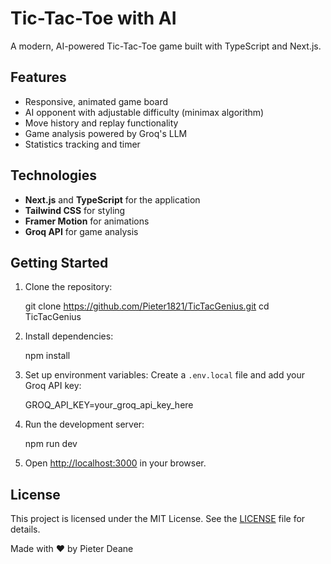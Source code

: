 
# Tic-Tac-Toe with AI

A modern, AI-powered Tic-Tac-Toe game built with TypeScript and Next.js.

## Features
- Responsive, animated game board
- AI opponent with adjustable difficulty (minimax algorithm)
- Move history and replay functionality
- Game analysis powered by Groq's LLM
- Statistics tracking and timer

## Technologies
- **Next.js** and **TypeScript** for the application
- **Tailwind CSS** for styling
- **Framer Motion** for animations
- **Groq API** for game analysis

## Getting Started
1. Clone the repository:

   git clone https://github.com/Pieter1821/TicTacGenius.git
   cd TicTacGenius


2. Install dependencies:
  
   npm install


3. Set up environment variables:
   Create a `.env.local` file and add your Groq API key:

   GROQ_API_KEY=your_groq_api_key_here


4. Run the development server:
 
   npm run dev


5. Open [http://localhost:3000](http://localhost:3000) in your browser.

## License
This project is licensed under the MIT License. See the [LICENSE](LICENSE) file for details.


Made with ❤️ by Pieter Deane

